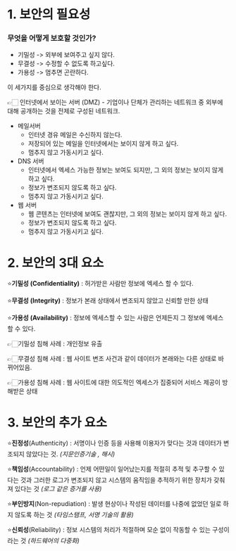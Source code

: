 # 1. 보안의 필요성

### 무엇을 어떻게 보호할 것인가?

- 기밀성 -> 외부에 보여주고 싶지 않다.
- 무결성 -> 수정할 수 없도록 하고싶다.
- 가용성 -> 멈추면 곤란하다.

이 세가지를 중심으로 생각해야 한다.

👉🏻 인터넷에서 보이는 서버 (DMZ) - 기업이나 단체가 관리하는 네트워크 중 외부에 대해 공개하는 것을 전제로 구성된 네트워크.

- 메일서버 
  - 인터넷 경유 메일은 수신하지 않는다.
  - 저장되어 있는 메일을 인터넷에서는 보이지 않게 하고 싶다.
  - 멈추지 않고 가동시키고 싶다.
- DNS 서버
  - 인터넷에서 엑세스 가능한 정보는 보여도 되지만, 그 외의 정보는 보이지 않게 하고 싶다.
  - 정보가 변조되지 않도록 하고 싶다.
  - 멈추지 않고 가동시키고 싶다.
- 웹 서버
  - 웹 콘텐츠는 인터넷에 보여도 괜찮지만, 그 외의 정보는 보이지 않게 하고 싶다.
  - 정보가 변조되지 않도록 하고 싶다.
  - 멈추지 않고 가동시키고 싶다.



# 2. 보안의 3대 요소

⭐️**기밀성 (Confidentiality)** : 허가받은 사람만 정보에 엑세스 할 수 있다.

⭐️**무결성 (Integrity)** : 정보가 본래 상태에서 변조되지 않았고 신뢰할 만한 상태

⭐️**가용성 (Availability)** : 정보에 엑세스할 수 있는 사람은 언제든지 그 정보에 엑세스 할 수 있다.



👉🏻기밀성 침해 사례 : 개인정보 유출

👉🏻무결성 침해 사례 : 웹 사이트 변조 사건과 같이 데이터가 본래와는 다른 상태로 바뀌어있음.

👉🏻가용성 침해 사례 : 웹 사이트에 대한 의도적인 엑세스가 집중되어 서비스 제공이 방해받은 상태



# 3. 보안의 추가 요소

⭐️**진정성**(Authenticity) : 서명이나 인증 등을 사용해 이용자가 맞다는 것과 데이터가 변조되지 않았다는 것. *(지문인증기술 , 해시)*

⭐️**책임성**(Accountability) : 언제 어떤일이 일어났는지를 적절히 추적 및 추구할 수 있다는 것과 그러한 로그가 변조되지 않고 시스템의 움직임을 추적하기 위한 장치가 갖춰져 있다는 것 *(로그 같은 증거를 사용)*

⭐️**부인방지**(Non-repudiation) : 발생 현상이나 작성된 데이터를 나중에 없었던 일로 하지 않도록 하는 것  *(타임스탬프, 서명 기술의 활용)*

⭐️**신뢰성**(Reliability) : 정보 시스템의 처리가 적절하며 모순 없이 작동할 수 있는 구성이라는 것 *(하드웨어의 다중화)*

